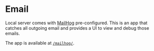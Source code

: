 # Email

Local server comes with [MailHog](https://github.com/mailhog/Mailhog) pre-configured. This is an app that catches all outgoing
email and provides a UI to view and debug those emails.

The app is available at [`/mailhog/`](internal://site/mailhog/).
